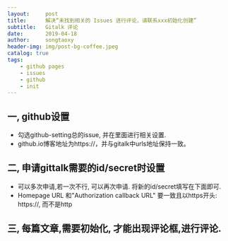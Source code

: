 ```yaml
---
layout:     post
title:      解决“未找到相关的 Issues 进行评论，请联系xxx初始化创建”
subtitle:   Gitalk 评论
date:       2019-04-18
author:     songtaoxy
header-img: img/post-bg-coffee.jpeg
catalog: true
tags:
    - github pages
    - issues
    - github
    - init
---
```



## 一, github设置
* 勾选github-setting总的issue, 并在里面进行相关设置.
* github.io博客地址为https://，并与gitalk中urls地址保持一致。


## 二, 申请gittalk需要的id/secret时设置
*  可以多次申请,若一次不行, 可以再次申请. 将新的id/secret填写在下面即可.
* Homepage URL 和"Authorization callback URL" 要一致且以https开头: https://, 而不是http


## 三, 每篇文章,需要初始化, 才能出现评论框,进行评论.
